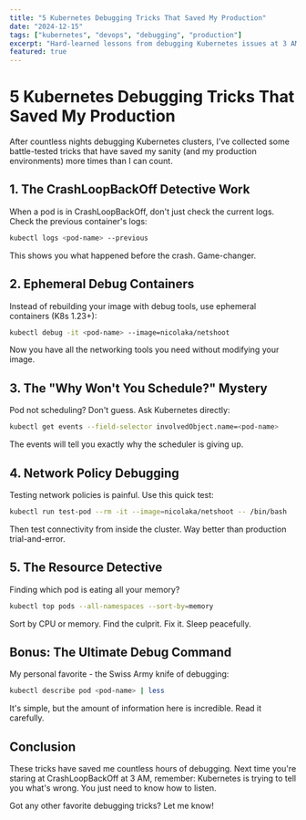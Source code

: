 ```yaml
---
title: "5 Kubernetes Debugging Tricks That Saved My Production"
date: "2024-12-15"
tags: ["kubernetes", "devops", "debugging", "production"]
excerpt: "Hard-learned lessons from debugging Kubernetes issues at 3 AM. These tricks will save you hours of frustration."
featured: true
---
```


# 5 Kubernetes Debugging Tricks That Saved My Production

After countless nights debugging Kubernetes clusters, I've collected some battle-tested tricks that have saved my sanity (and my production environments) more times than I can count.

## 1. The CrashLoopBackOff Detective Work

When a pod is in CrashLoopBackOff, don't just check the current logs. Check the previous container's logs:

```bash
kubectl logs <pod-name> --previous
```

This shows you what happened before the crash. Game-changer.

## 2. Ephemeral Debug Containers

Instead of rebuilding your image with debug tools, use ephemeral containers (K8s 1.23+):

```bash
kubectl debug -it <pod-name> --image=nicolaka/netshoot
```

Now you have all the networking tools you need without modifying your image.

## 3. The "Why Won't You Schedule?" Mystery

Pod not scheduling? Don't guess. Ask Kubernetes directly:

```bash
kubectl get events --field-selector involvedObject.name=<pod-name>
```

The events will tell you exactly why the scheduler is giving up.

## 4. Network Policy Debugging

Testing network policies is painful. Use this quick test:

```bash
kubectl run test-pod --rm -it --image=nicolaka/netshoot -- /bin/bash
```

Then test connectivity from inside the cluster. Way better than production trial-and-error.

## 5. The Resource Detective

Finding which pod is eating all your memory?

```bash
kubectl top pods --all-namespaces --sort-by=memory
```

Sort by CPU or memory. Find the culprit. Fix it. Sleep peacefully.

## Bonus: The Ultimate Debug Command

My personal favorite - the Swiss Army knife of debugging:

```bash
kubectl describe pod <pod-name> | less
```

It's simple, but the amount of information here is incredible. Read it carefully.

## Conclusion

These tricks have saved me countless hours of debugging. Next time you're staring at CrashLoopBackOff at 3 AM, remember: Kubernetes is trying to tell you what's wrong. You just need to know how to listen.

Got any other favorite debugging tricks? Let me know!

